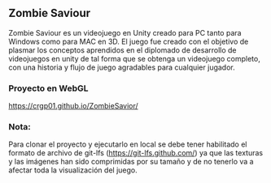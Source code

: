 ## Zombie Saviour
Zombie Saviour es un videojuego en Unity creado para PC tanto para Windows como para MAC en 3D. El juego fue creado con el objetivo de plasmar los conceptos aprendidos en el diplomado de desarrollo de videojuegos en unity de tal forma que se obtenga un videojuego completo, con una historia y flujo de juego agradables para cualquier jugador.	

### Proyecto en WebGL
https://crgp01.github.io/ZombieSavior/

### Nota: 
Para clonar el proyecto y ejecutarlo en local se debe tener habilitado 
el formato de archivo de git-lfs (https://git-lfs.github.com/) ya que las texturas 
y las imágenes han sido comprimidas por su tamaño y de no tenerlo va a afectar toda 
la visualización del juego.

